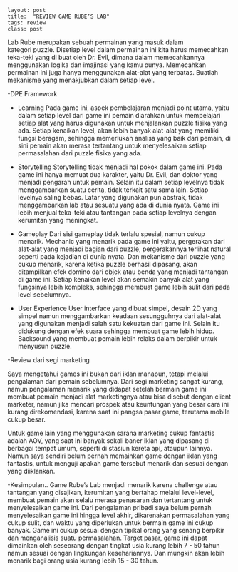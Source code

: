 ```
layout: post
title:  "REVIEW GAME RUBE’S LAB"
tags: review
class: post
```

Lab Rube merupakan sebuah permainan yang masuk dalam kategori puzzle. Disetiap level dalam permainan ini kita harus memecahkan teka-teki yang di buat oleh Dr. Evil, dimana dalam memecahkannya menggunakan logika dan imajinasi yang kamu punya. Memecahkan permainan ini juga hanya menggunakan alat-alat yang terbatas. Buatlah mekanisme yang menakjubkan dalam setiap level.

-DPE Framework


- Learning
Pada game ini, aspek pembelajaran menjadi point utama, yaitu dalam setiap level dari game ini pemain diarahkan untuk mempelajari setiap alat yang harus digunakan untuk menjalankan puzzle fisika yang ada. Setiap kenaikan level, akan lebih banyak alat-alat yang memiliki fungsi beragam, sehingga memerlukan analisa yang baik dari pemain, di sini pemain akan merasa tertantang untuk menyelesaikan setiap permasalahan dari puzzle fisika yang ada.

- Storytelling
Storytelling tidak menjadi hal pokok dalam game ini. Pada game ini hanya memuat dua karakter, yaitu Dr. Evil, dan doktor yang menjadi pengarah untuk pemain. Selain itu dalam setiap levelnya tidak menggambarkan suatu cerita, tidak terkait satu sama lain. Setiap levelnya saling bebas. Latar yang digunakan pun abstrak, tidak menggambarkan lab atau sesuatu yang ada di dunia nyata. Game ini lebih menjual teka-teki atau tantangan pada setiap levelnya dengan kerumitan yang meningkat.

- Gameplay
Dari sisi gameplay tidak terlalu spesial, namun cukup menarik. Mechanic yang menarik pada game ini yaitu, pergerakan dari alat-alat yang menjadi bagian dari puzzle, pergerakannya terlihat natural seperti pada kejadian di dunia nyata. Dan mekanisme dari puzzle yang cukup menarik, karena ketika puzzle berhasil dipasang, akan ditampilkan efek domino dari objek atau benda yang menjadi tantangan di game ini. Setiap kenaikan level akan semakin banyak alat yang fungsinya lebih kompleks, sehingga membuat game lebih sulit dari pada level sebelumnya. 

- User Experience
User interface yang dibuat simpel, desain 2D yang simpel namun menggambarkan keadaan sesungguhnya dari alat-alat yang digunakan menjadi salah satu kekuatan dari game ini. Selain itu didukung dengan efek suara sehingga membuat game lebih hidup. Backsound yang membuat pemain lebih relaks dalam berpikir untuk menyusun puzzle.


-Review dari segi marketing

Saya mengetahui games ini bukan dari iklan manapun, tetapi melalui pengalaman dari pemain sebelumnya. Dari segi marketing sangat kurang, namun pengalaman menarik yang didapat setelah bermain game ini membuat pemain menjadi alat marketingnya atau bisa disebut dengan client marketer, namun jika mencari prospek atau keuntungan yang besar cara ini kurang direkomendasi, karena saat ini pangsa pasar game, terutama mobile cukup besar.

Untuk game lain yang menggunakan sarana marketing cukup fantastis adalah AOV, yang saat ini banyak sekali baner iklan yang dipasang di berbagai tempat umum, seperti di stasiun kereta api, ataupun lainnya. Namun saya sendiri belum pernah memainkan game dengan iklan yang fantastis, untuk menguji apakah game tersebut menarik dan sesuai dengan yang diiklankan.


-Kesimpulan..
Game Rube’s Lab menjadi menarik karena challenge atau tantangan yang disajikan, kerumitan yang bertahap melalui level-level, membuat pemain akan selalu merasa penasaran dan tertantang untuk menyelesaikan game ini. Dari pengalaman pribadi saya belum pernah menyelesaikan game ini hingga level akhir, dikarenakan permasalahan yang cukup sulit, dan waktu yang diperlukan untuk bermain game ini cukup banyak. Game ini cukup sesuai dengan tipikal orang yang senang berpikir dan menganalisis suatu permasalahan. Target pasar, game ini dapat dimainkan oleh seseorang dengan tingkat usia kurang lebih 7 - 50 tahun namun sesuai dengan lingkungan kesehariannya. Dan mungkin akan lebih menarik bagi orang usia kurang lebih 15 - 30 tahun.
